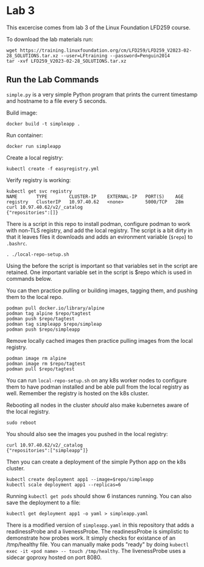 # Lab 3
This excercise comes from lab 3 of the Linux Foundation LFD259 course.

To download the lab materials run:
```
wget https://training.linuxfoundation.org/cm/LFD259/LFD259_V2023-02-28_SOLUTIONS.tar.xz --user=LFtraining --password=Penguin2014
tar -xvf LFD259_V2023-02-28_SOLUTIONS.tar.xz
```

## Run the Lab Commands
`simple.py` is a very simple Python program that prints the current timestamp and hostname to a file every 5 seconds.

Build image:

```
docker build -t simpleapp .
```

Run container:
```
docker run simpleapp
```

Create a local registry:
```
kubectl create -f easyregistry.yml
```

Verify registry is working:
```
kubectl get svc registry
NAME       TYPE        CLUSTER-IP    EXTERNAL-IP   PORT(S)    AGE
registry   ClusterIP   10.97.40.62   <none>        5000/TCP   28m
curl 10.97.40.62/v2/_catalog
{"repositories":[]}

```

There is a script in this repo to install podman, configure podman to work with non-TLS registry, and add the local registry.
The script is a bit dirty in that it leaves files it downloads and adds an evironment variable (`$repo`) to `.bashrc`.
```
. ./local-repo-setup.sh
```

Using the <dot> before the script is important so that variables set in the script are retained. One important variable set in
the script is $repo which is used in commands below.

You can then practice pulling or building images, tagging them, and pushing them to the local repo.

```
podman pull docker.io/library/alpine
podman tag alpine $repo/tagtest
podman push $repo/tagtest
podman tag simpleapp $repo/simpleap
podman push $repo/simpleapp
```

Remove locally cached images then practice pulling images from the local registry.
```
podman image rm alpine
podman image rm $repo/tagtest
podman pull $repo/tagtest
```

You can run `local-repo-setup.sh` on any k8s worker nodes to configure them to have podman installed and be able pull from
the local registry as well. Remember the registry is hosted on the k8s cluster.

Rebooting all nodes in the cluster *should* also make kubernetes aware of the local registry.
```
sudo reboot
```

You should also see the images you pushed in the local registry:
```
curl 10.97.40.62/v2/_catalog
{"repositories":["simpleapp"]}
```

Then you can create a deployment of the simple Python app on the k8s cluster.
```
kubectl create deployment app1 --image=$repo/simpleapp
kubectl scale deployment app1 --replicas=6
```

Running `kubectl get pods` should show 6 instances running. You can also save the deployment to a file:
```
kubectl get deployment app1 -o yaml > simpleapp.yaml
```

There is a modified version of `simpleapp.yaml` in this repository that adds a readinessProbe and a livenessProbe. The 
readinessProbe is simplistic to demonstrate how probes work. It simply checks for existance of an /tmp/healthy file. You
can manually make pods "ready" by doing `kubectl exec -it <pod name> -- touch /tmp/healthy`. The livenessProbe uses a 
sidecar goproxy hosted on port 8080.



